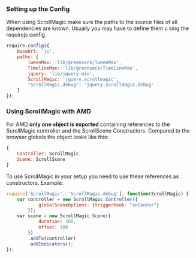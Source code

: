 ### Setting up the Config
When using ScrollMagic make sure the paths to the source files of all dependencies are known.
Usually you may have to define them u sing the requirejs config.
```js
require.config({
    baseUrl: 'js',
    paths: {
        TweenMax: 'lib/greensock/TweenMax',
        TimelineMax: 'lib/greensock/TimelineMax',
        jquery: 'lib/jquery.min',
        ScrollMagic: 'jquery.scrollmagic',
        "ScrollMagic.debug": 'jquery.scrollmagic.debug'
    }
});
```
### Using ScrollMagic with AMD
For AMD __only one object is exported__ containing references to the ScrollMagic controller and the ScrollScene Constructors.
Compared to the browser globals the object looks like this:
```js
{
    Controller: ScrollMagic,
    Scene: ScrollScene
}
```
To use ScrollMagic in your setup you need to use these references as constructors.
Example:
```js
require('ScrollMagic', 'ScrollMagic.debug'], function(ScrollMagic) {
    var controller = new ScrollMagic.Controller({
            globalSceneOptions: {triggerHook: "onCenter"}
        });
    var scene = new ScrollMagic.Scene({
            duration: 300,
            offset: 100
        })
        .addTo(controller)
        .addIndicators();
});
```